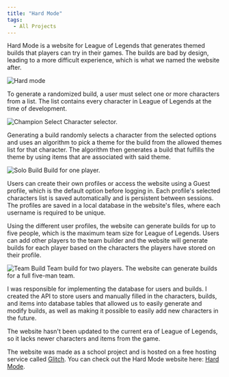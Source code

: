 ```yaml
---
title: "Hard Mode"
tags:
  - All Projects
---
```


Hard Mode is a website for League of Legends that generates themed builds that players can try in their games. The builds are bad by design, leading to a more difficult experience, which is what we named the website after.

![Hard mode]({{site.url}}{{site.baseurl}}/assets/images/hard-mode.png)

To generate a randomized build, a user must select one or more characters from a list. The list contains every character in League of Legends at the time of development.

![Champion Select]({{site.url}}{{site.baseurl}}/assets/images/champ-list.png)
Character selector.

Generating a build randomly selects a character from the selected options and uses an algorithm to pick a theme for the build from the allowed themes list for that character. The algorithm then generates a build that fulfills the theme by using items that are associated with said theme.

![Solo Build]({{site.url}}{{site.baseurl}}/assets/images/solo-queue.png)
Build for one player.

Users can create their own profiles or access the website using a Guest profile, which is the default option before logging in. Each profile's selected characters list is saved automatically and is persistent between sessions. The profiles are saved in a local database in the website's files, where each username is required to be unique.

Using the different user profiles, the website can generate builds for up to five people, which is the maximum team size for League of Legends. Users can add other players to the team builder and the website will generate builds for each player based on the characters the players have stored on their profile.

![Team Build]({{site.url}}{{site.baseurl}}/assets/images/five-man.png)
Team build for two players. The website can generate builds for a full five-man team.

I was responsible for implementing the database for users and builds. I created the API to store users and manually filled in the characters, builds, and items into database tables that allowed us to easily generate and modify builds, as well as making it possible to easily add new characters in the future.

The website hasn't been updated to the current era of League of Legends, so it lacks newer characters and items from the game.

The website was made as a school project and is hosted on a free hosting service called [Glitch][glitch]. You can check out the Hard Mode website here: [Hard Mode][website].

[glitch]: https://glitch.com/
[website]: https://hardmodeproject.glitch.me/
